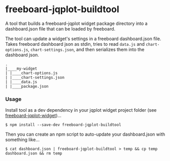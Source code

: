 freeboard-jqplot-buildtool
===============================

A tool that builds a freeboard-jqplot widget package directory into a dashboard.json file that can be loaded by freeboard.

The tool can update a widget's settings in a freeboard dashboard.json file.  Takes freeboard dashboard json as stdin, tries to read `data.js` and `chart-options.js`, `chart-settings.json`, and then serializes them into the dashboard json.

```
.
|____my-widget
| |____chart-options.js
| |____chart-settings.json
| |____data.js
| |____package.json
```

### Usage

Install tool as a dev dependency in your jqplot widget project folder (see [freeboard-jqplot-widget](https://github.com/jritsema/freeboard-jqplot-widget))...

`$ npm install --save-dev freeboard-jqplot-buildtool`

Then you can create an npm script to auto-update your dashboard.json with something like...

`$ cat dashboard.json | freeboard-jqplot-buildtool > temp && cp temp dashboard.json && rm temp`
